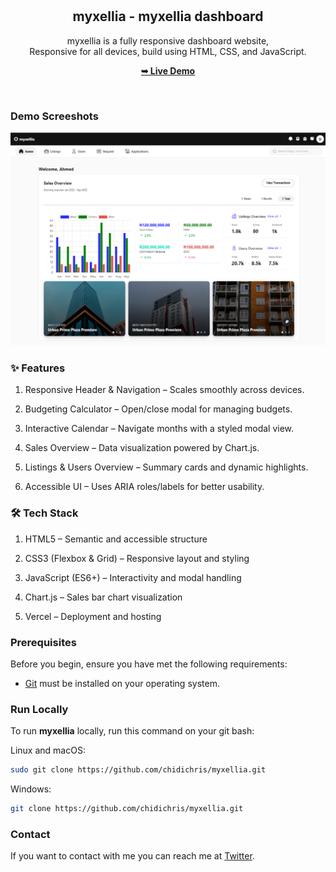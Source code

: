 <div align="center">

  <br />
  <br />

  <h2 align="center">myxellia - myxellia dashboard</h2>

  myxellia is a fully responsive dashboard website, <br />Responsive for all devices, build using HTML, CSS, and JavaScript.

  <a href="https://myxelliadashboard.vercel.app/"><strong>➥ Live Demo</strong></a>

</div>

<br />

### Demo Screeshots

![myxellia Desktop Demo](./assets/images/Screenshot%202025-08-24%20194307.png "Desktop Demo")


<h3>✨ Features</h3>

1. Responsive Header & Navigation – Scales smoothly across devices.

2. Budgeting Calculator – Open/close modal for managing budgets.

3. Interactive Calendar – Navigate months with a styled modal view.

4. Sales Overview – Data visualization powered by Chart.js.

5. Listings & Users Overview – Summary cards and dynamic highlights.

6. Accessible UI – Uses ARIA roles/labels for better usability.

   

<h3>🛠️ Tech Stack</h3>

1. HTML5 – Semantic and accessible structure

2. CSS3 (Flexbox & Grid) – Responsive layout and styling

3. JavaScript (ES6+) – Interactivity and modal handling

4. Chart.js – Sales bar chart visualization

5. Vercel – Deployment and hosting

   

### Prerequisites

Before you begin, ensure you have met the following requirements:

* [Git](https://git-scm.com/downloads "Download Git") must be installed on your operating system.

### Run Locally

To run **myxellia** locally, run this command on your git bash:

Linux and macOS:

```bash
sudo git clone https://github.com/chidichris/myxellia.git
```

Windows:

```bash
git clone https://github.com/chidichris/myxellia.git
```

### Contact

If you want to contact with me you can reach me at [Twitter](https://x.com/ChidiChriz).

